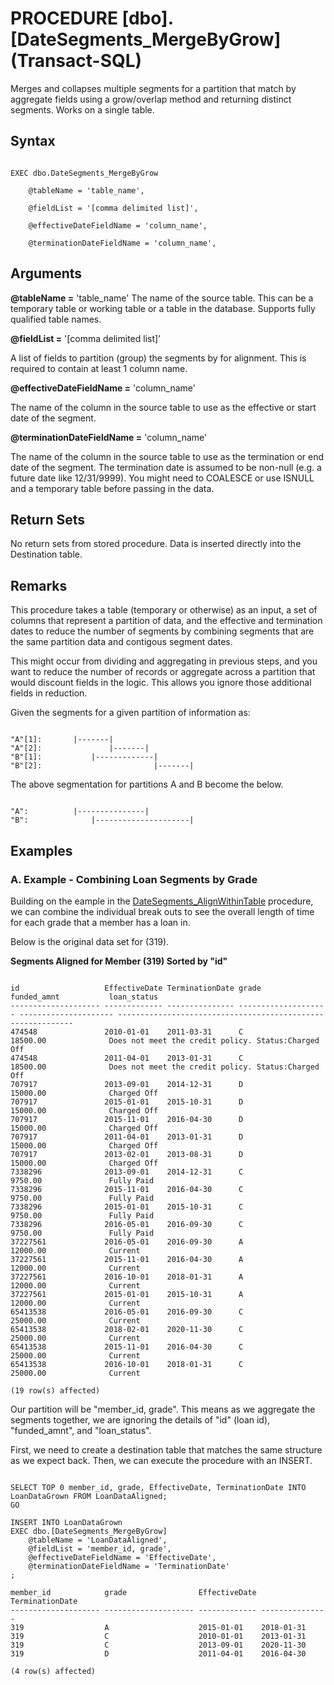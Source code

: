 # PROCEDURE [dbo].[DateSegments_MergeByGrow] (Transact-SQL)

Merges and collapses multiple segments for a partition that match by aggregate fields using a grow/overlap method and returning distinct segments. Works on a single table. 

## Syntax
<pre><code>
EXEC dbo.DateSegments_MergeByGrow

    @tableName = 'table_name',

    @fieldList = '[comma delimited list]',

    @effectiveDateFieldName = 'column_name',

    @terminationDateFieldName = 'column_name',
</code></pre>

## Arguments

__@tableName =__ 'table_name'
The name of the source table. This can be a temporary table or working table or a table in the database. Supports fully qualified table names.

__@fieldList =__ '[comma delimited list]'

A list of fields to partition (group) the segments by for alignment. This is required to contain at least 1 column name. 

__@effectiveDateFieldName =__ 'column_name'

The name of the column in the source table to use as the effective or start date of the segment. 

__@terminationDateFieldName =__ 'column_name'

The name of the column in the source table to use as the termination or end date of the segment. The termination date is assumed to be non-null (e.g. a future date like 12/31/9999). You might need to COALESCE or use ISNULL and a temporary table before passing in the data.

## Return Sets 

No return sets from stored procedure. Data is inserted directly into the Destination table.

## Remarks

This procedure takes a table (temporary or otherwise) as an input, a set of columns that represent a partition of data, and the effective and termination dates to reduce the number of segments by combining segments that are the same partition data and contigous segment dates. 

This might occur from dividing and aggregating in previous steps, and you want to reduce the number of records or aggregate across a partition that would discount fields in the logic. This allows you ignore those additional fields in reduction.

Given the segments for a given partition of information as:

<pre><code>
"A"[1]:       |-------|   
"A"[2]:               |-------|   
"B"[1]:           |-------------|
"B"[2]:                         |-------|   
</code></pre>

The above segmentation for partitions A and B become the below.

<pre><code>
"A":          |---------------|   
"B":              |---------------------|
</code></pre>

## Examples

### A. Example - Combining Loan Segments by Grade

Building on the eample in the [DateSegments_AlignWithinTable]() procedure, we can combine the individual break outs to see the overall length of time for each grade that a member has a loan in.

Below is the original data set for (319).

__Segments Aligned for Member (319) Sorted by "id"__
<pre><code>
id                   EffectiveDate TerminationDate grade                funded_amnt           loan_status
-------------------- ------------- --------------- -------------------- --------------------- ------------------------------------------------------------
474548               2010-01-01    2011-03-31      C                    18500.00              Does not meet the credit policy. Status:Charged Off
474548               2011-04-01    2013-01-31      C                    18500.00              Does not meet the credit policy. Status:Charged Off
707917               2013-09-01    2014-12-31      D                    15000.00              Charged Off
707917               2015-01-01    2015-10-31      D                    15000.00              Charged Off
707917               2015-11-01    2016-04-30      D                    15000.00              Charged Off
707917               2011-04-01    2013-01-31      D                    15000.00              Charged Off
707917               2013-02-01    2013-08-31      D                    15000.00              Charged Off
7338296              2013-09-01    2014-12-31      C                    9750.00               Fully Paid
7338296              2015-11-01    2016-04-30      C                    9750.00               Fully Paid
7338296              2015-01-01    2015-10-31      C                    9750.00               Fully Paid
7338296              2016-05-01    2016-09-30      C                    9750.00               Fully Paid
37227561             2016-05-01    2016-09-30      A                    12000.00              Current
37227561             2015-11-01    2016-04-30      A                    12000.00              Current
37227561             2016-10-01    2018-01-31      A                    12000.00              Current
37227561             2015-01-01    2015-10-31      A                    12000.00              Current
65413538             2016-05-01    2016-09-30      C                    25000.00              Current
65413538             2018-02-01    2020-11-30      C                    25000.00              Current
65413538             2015-11-01    2016-04-30      C                    25000.00              Current
65413538             2016-10-01    2018-01-31      C                    25000.00              Current

(19 row(s) affected)
</code></pre>

Our partition will be "member_id, grade". This means as we aggregate the segments together, we are ignoring the details of "id" (loan id), "funded_amnt", and "loan_status".

First, we need to create a destination table that matches the same structure as we expect back. Then, we can execute the procedure with an INSERT. 

<pre><code>
SELECT TOP 0 member_id, grade, EffectiveDate, TerminationDate INTO LoanDataGrown FROM LoanDataAligned;
GO

INSERT INTO LoanDataGrown
EXEC dbo.[DateSegments_MergeByGrow]
	@tableName = 'LoanDataAligned',
	@fieldList = 'member_id, grade',
	@effectiveDateFieldName = 'EffectiveDate',
	@terminationDateFieldName = 'TerminationDate'
;

member_id            grade                EffectiveDate TerminationDate
-------------------- -------------------- ------------- ---------------
319                  A                    2015-01-01    2018-01-31
319                  C                    2010-01-01    2013-01-31
319                  C                    2013-09-01    2020-11-30
319                  D                    2011-04-01    2016-04-30

(4 row(s) affected)
</pre><code>